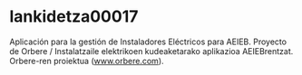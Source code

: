 # lankidetza00017
Aplicación para la gestión de Instaladores Eléctricos para AEIEB. Proyecto de Orbere / Instalatzaile elektrikoen kudeaketarako aplikazioa AEIEBrentzat. Orbere-ren proiektua (www.orbere.com).

